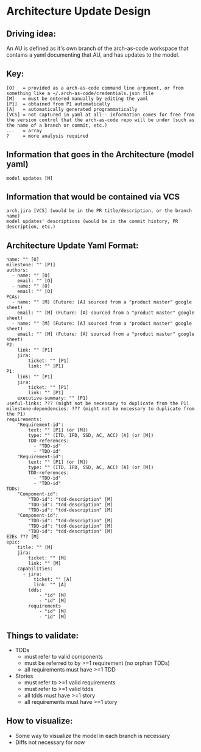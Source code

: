 # Architecture Update Design

## Driving idea:
An AU is defined as it's own branch of the arch-as-code workspace that contains a yaml documenting that AU, and has updates to the model.

## Key:
```
[O]   = provided as a arch-as-code command line argument, or from something like a ~/.arch-as-code/credentials.json file
[M]   = must be entered manually by editing the yaml
[P1]  = obtained from P1 automatically
[A]   = automatically generated programmatically
[VCS] = not captured in yaml at all-- information comes for free from the version control that the arch-as-code repo will be under (such as the name of a branch or commit, etc.)
...   = array
?     = more analysis required
```

## Information that goes in the Architecture (model yaml)
```
model updates [M]
```

## Information that would be contained via VCS
```
arch.jira [VCS] (would be in the PR title/description, or the branch name)
model updates' descriptions (would be in the commit history, PR description, etc.)
```

## Architecture Update Yaml Format:
```
name: "" [O]
milestone: "" [P1]
authors:
  - name: "" [O]
    email: "" [O]
  - name: "" [O]
    email: "" [O]
PCAs:
  - name: "" [M] (Future: [A] sourced from a "product master" google sheet)
    email: "" [M] (Future: [A] sourced from a "product master" google sheet)
  - name: "" [M] (Future: [A] sourced from a "product master" google sheet)
    email: "" [M] (Future: [A] sourced from a "product master" google sheet)
P2:
    link: "" [P1]
    jira:
        ticket: "" [P1]
        link: "" [P1]
P1:
    link: "" [P1]
    jira:
        ticket: "" [P1]
        link: "" [P1]
    executive-summary: "" [P1]
useful-links: ??? (might not be necessary to duplicate from the P1)
milestone-dependencies: ??? (might not be necessary to duplicate from the P1)
requirements:
    "Requirement-id":
        text: "" [P1] (or [M])
        type: "" (ITD, IFD, SSD, AC, ACC) [A] (or [M])
        TDD-references:
          - "TDD-id"
          - "TDD-id"
    "Requirement-id":
        text: "" [P1] (or [M])
        type: "" (ITD, IFD, SSD, AC, ACC) [A] (or [M])
        TDD-references:
          - "TDD-id"
          - "TDD-id"
TDDs:
    "Component-id":
        "TDD-id": "tdd-description" [M]
        "TDD-id": "tdd-description" [M]
        "TDD-id": "tdd-description" [M]
    "Component-id":
        "TDD-id": "tdd-description" [M]
        "TDD-id": "tdd-description" [M]
        "TDD-id": "tdd-description" [M]
E2Es ??? [M]
epic:
    title: "" [M]
    jira:
        ticket: "" [M]
        link: "" [M]
    capabilities:
      - jira:
          ticket: "" [A]
          link: "" [A]
        tdds:
            - "id" [M]
            - "id" [M]
        requirements
            - "id" [M]
            - "id" [M]
```

## Things to validate:
 - TDDs
    - must refer to valid components
    - must be referred to by >=1 requirement (no orphan TDDs)
    - all requirements must have >=1 TDD
 - Stories
    - must refer to >=1 valid requirements
    - must refer to >=1 valid tdds
    - all tdds must have >=1 story
    - all requirements must have >=1 story

## How to visualize:
 - Some way to visualize the model in each branch is necessary
 - Diffs not necessary for now
